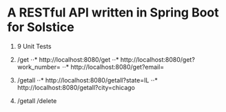 # A RESTful API written in Spring Boot for Solstice

1. 9 Unit Tests
2. /get
⋅⋅* http://localhost:8080/get
⋅⋅* http://localhost:8080/get?work_number=
⋅⋅* http://localhost:8080/get?email=
3. /getall
⋅⋅* http://localhost:8080/getall?state=IL
⋅⋅* http://localhost:8080/getall?city=chicago

3. /getall /delete 


